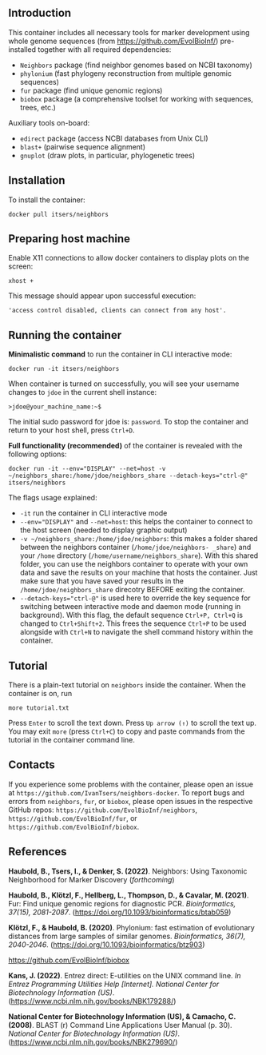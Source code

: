 ## Introduction

This container includes all necessary tools for marker development using whole genome sequences 
(from https://github.com/EvolBioInf/) pre-installed together with all required dependencies: 

- `Neighbors` package (find neighbor genomes based on NCBI taxonomy)
- `phylonium` (fast phylogeny reconstruction from multiple genomic sequences)
- `fur` package (find unique genomic regions)
- `biobox` package (a comprehensive toolset for working with sequences, trees, etc.)

Auxiliary tools on-board:

- `edirect` package (access NCBI databases from Unix CLI)
- `blast+` (pairwise sequence alignment)
- `gnuplot` (draw plots, in particular, phylogenetic trees)

## Installation
    
To install the container:

    docker pull itsers/neighbors

## Preparing host machine
    
Enable X11 connections to allow docker containers to display plots on the screen:

    xhost +

This message should appear upon successful execution:

    'access control disabled, clients can connect from any host'.

## Running the container
    
**Minimalistic command** to run the container in CLI interactive mode:

    docker run -it itsers/neighbors

When container is turned on successfully, you will see your username changes to `jdoe` in the current shell instance:

    >jdoe@your_machine_name:~$

The initial sudo password for jdoe is: `password`.
To stop the container and return to your host shell, press `Ctrl+D`.

**Full functionality (recommended)** of the container is revealed with the following options:

    docker run -it --env="DISPLAY" --net=host -v ~/neighbors_share:/home/jdoe/neighbors_share --detach-keys="ctrl-@" itsers/neighbors

The flags usage explained:
- `-it` run the container in CLI interactive mode
- `--env="DISPLAY"` and `--net=host`: this helps the container to connect to the host screen (needed to display graphic output)
- `-v ~/neighbors_share:/home/jdoe/neighbors`: this makes a folder shared between the neighbors container (`/home/jdoe/neighbors- _share`) and your `/home` directory (`/home/username/neighbors_share`). With this shared folder, you can use the neighbors container to operate with your own data and save the results on your machine that hosts the container. Just make sure that you have saved your results in the `/home/jdoe/neighbors_share` direcotry BEFORE exiting the container.
- `--detach-keys="ctrl-@"` is used here to override the key sequence for switching between interactive mode and daemon mode (running in background). With this flag, the default sequence `Ctrl+P, Ctrl+Q` is changed to `Ctrl+Shift+2`. This frees the sequence `Ctrl+P` to be used alongside with `Ctrl+N` to navigate the shell command history within the container. 

## Tutorial
    
There is a plain-text tutorial on `neighbors` inside the container. When the container is on, run

    more tutorial.txt

Press `Enter` to scroll the text down. Press `Up arrow (↑)` to scroll the text up.
You may exit `more` (press `Ctrl+C`) to copy and paste commands from the tutorial in the container command line.

## Contacts

If you experience some problems with the container, please open an issue at `https://github.com/IvanTsers/neighbors-docker`.
To report bugs and errors from `neighbors`, `fur`, or `biobox`, please open issues in the respective GitHub repos: `https://github.com/EvolBioInf/neighbors`, `https://github.com/EvolBioInf/fur`, or `https://github.com/EvolBioInf/biobox`.

## References

**Haubold, B., Tsers, I., & Denker, S. (2022)**. Neighbors: Using Taxonomic Neighborhood for Marker Discovery (*forthcoming*)

**Haubold, B., Klötzl, F., Hellberg, L., Thompson, D., & Cavalar, M. (2021)**. Fur: Find unique genomic regions for diagnostic PCR. *Bioinformatics, 37(15), 2081-2087*. (https://doi.org/10.1093/bioinformatics/btab059)

**Klötzl, F., & Haubold, B. (2020)**. Phylonium: fast estimation of evolutionary distances from large samples of similar genomes. *Bioinformatics, 36(7), 2040-2046*. (https://doi.org/10.1093/bioinformatics/btz903)

https://github.com/EvolBioInf/biobox

**Kans, J. (2022)**. Entrez direct: E-utilities on the UNIX command line. *In Entrez Programming Utilities Help [Internet]. National Center for Biotechnology Information (US)*. (https://www.ncbi.nlm.nih.gov/books/NBK179288/)

**National Center for Biotechnology Information (US), & Camacho, C. (2008)**. BLAST (r) Command Line Applications User Manual (p. 30). *National Center for Biotechnology Information (US)*. (https://www.ncbi.nlm.nih.gov/books/NBK279690/)
